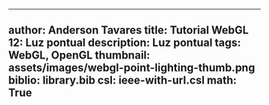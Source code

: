 ------------------------------
author: Anderson Tavares
title: Tutorial WebGL 12: Luz pontual
description: Luz pontual
tags: WebGL, OpenGL
thumbnail: assets/images/webgl-point-lighting-thumb.png
biblio: library.bib
csl: ieee-with-url.csl
math: True
------------------------------
